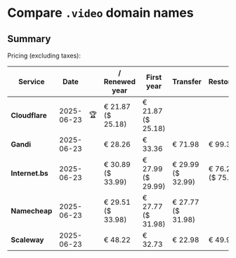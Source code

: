 # Compare `.video` domain names

## Summary

Pricing (excluding taxes):

| Service | Date |  | / Renewed year | First year | Transfer | Restoration |
|--|--|--|--|--|--|--|
| **Cloudflare** | 2025-06-23 | 🏆 | € 21.87<br>($ 25.18) | € 21.87<br>($ 25.18) |  |  |
| **Gandi** | 2025-06-23 |  | € 28.26 | € 33.36 | € 71.98 | € 99.31 |
| **Internet.bs** | 2025-06-23 |  | € 30.89<br>($ 33.99) | € 27.99<br>($ 29.99) | € 29.99<br>($ 32.99) | € 76.25<br>($ 75.25) |
| **Namecheap** | 2025-06-23 |  | € 29.51<br>($ 33.98) | € 27.77<br>($ 31.98) | € 27.77<br>($ 31.98) |  |
| **Scaleway** | 2025-06-23 |  | € 48.22 | € 32.73 | € 22.98 | € 49.99 |
